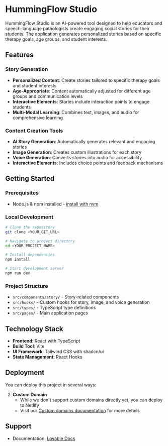 
# HummingFlow Studio

HummingFlow Studio is an AI-powered tool designed to help educators and speech-language pathologists create engaging social stories for their students. The application generates personalized stories based on specific therapy goals, age groups, and student interests.

## Features

### Story Generation
- **Personalized Content**: Create stories tailored to specific therapy goals and student interests
- **Age-Appropriate**: Content automatically adjusted for different age groups and communication levels
- **Interactive Elements**: Stories include interaction points to engage students
- **Multi-Modal Learning**: Combines text, images, and audio for comprehensive learning

### Content Creation Tools
- **AI Story Generation**: Automatically generates relevant and engaging stories
- **Image Generation**: Creates custom illustrations for each story
- **Voice Generation**: Converts stories into audio for accessibility
- **Interactive Elements**: Includes choice points and feedback mechanisms

## Getting Started

### Prerequisites
- Node.js & npm installed - [install with nvm](https://github.com/nvm-sh/nvm#installing-and-updating)

### Local Development
```sh
# Clone the repository
git clone <YOUR_GIT_URL>

# Navigate to project directory
cd <YOUR_PROJECT_NAME>

# Install dependencies
npm install

# Start development server
npm run dev
```

### Project Structure
- `src/components/story/` - Story-related components
- `src/hooks/` - Custom hooks for story, image, and voice generation
- `src/types/` - TypeScript type definitions
- `src/pages/` - Main application pages

## Technology Stack
- **Frontend**: React with TypeScript
- **Build Tool**: Vite
- **UI Framework**: Tailwind CSS with shadcn/ui
- **State Management**: React Hooks



## Deployment
You can deploy this project in several ways:


2. **Custom Domain**
   - While we don't support custom domains directly yet, you can deploy to Netlify
   - Visit our [Custom domains documentation](https://docs.lovable.dev/tips-tricks/custom-domain/) for more details

## Support
- Documentation: [Lovable Docs](https://docs.lovable.dev/)


